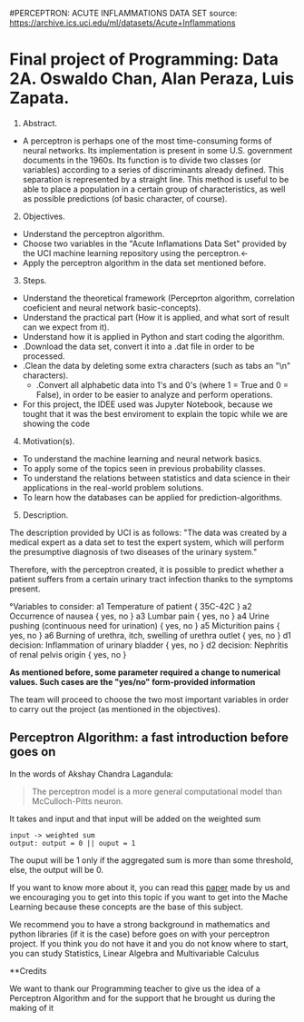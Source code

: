 #PERCEPTRON: ACUTE INFLAMMATIONS DATA SET
source: https://archive.ics.uci.edu/ml/datasets/Acute+Inflammations

# Final project of Programming: Data 2A. Oswaldo Chan, Alan Peraza, Luis Zapata.

1. Abstract.

- A perceptron is perhaps one of the most time-consuming forms of neural networks. Its implementation is present in some U.S. government documents in the 1960s.
Its function is to divide two classes (or variables) according to a series of discriminants already defined. This separation is represented by a straight line. This method is useful to be able to place a population in a certain group of characteristics, as well as possible predictions (of basic character, of course).



2. Objectives.

  - Understand the perceptron algorithm.
  - Choose two variables in the "Acute Inflamations Data Set" provided by the UCI machine learning repository using the perceptron.<-
  - Apply the perceptron algorithm in the data set mentioned before.
 

 3. Steps.
 
  - Understand the theoretical framework (Perceprton algorithm, correlation coeficient and neural network basic-concepts).
  - Understand the practical part (How it is applied, and what sort of result can we expect from it).
  - Understand how it is applied in Python and start coding the algorithm.
  - .Download the data set, convert it into a .dat file in order to be processed.
  - .Clean the data by deleting some extra characters (such as tabs an "\n" characters).
    - .Convert all alphabetic data into 1's and 0's (where 1 = True and 0 = False), in order to be easier to analyze and perform operations.
  - For this project, the IDEE used was Jupyter Notebook, because we tought that it was the best enviroment to explain the topic while we are showing the code
 
 
 4. Motivation(s).
 
 - To understand the machine learning and neural network basics.
 - To apply some of the topics seen in previous probability classes. 
 - To understand the relations between statistics and data science in their applications in the real-world problem solutions.
 - To learn how the databases can be applied for prediction-algorithms.
  
  
5. Description.

The description provided by UCI is as follows:
"The data was created by a medical expert as a data set to test the expert system, which will perform the presumptive diagnosis of two diseases of the urinary system."

Therefore, with the perceptron created, it is possible to predict whether a patient suffers from a certain urinary tract infection thanks to the symptoms present.

  °Variables to consider:
a1 Temperature of patient { 35C-42C }
a2 Occurrence of nausea { yes, no }
a3 Lumbar pain { yes, no }
a4 Urine pushing (continuous need for urination) { yes, no }
a5 Micturition pains { yes, no }
a6 Burning of urethra, itch, swelling of urethra outlet { yes, no }
d1 decision: Inflammation of urinary bladder { yes, no }
d2 decision: Nephritis of renal pelvis origin { yes, no } 

**As mentioned before, some parameter required a change to numerical values. Such cases are the "yes/no" form-provided information**

The team will proceed to choose the two most important variables in order to carry out the project (as mentioned in the objectives).


## Perceptron Algorithm: a fast introduction before goes on

In the words of Akshay Chandra Lagandula:

> The perceptron model is a more general computational model than McCulloch-Pitts neuron. 

It takes and input and that input will be added on the weighted sum

```
input -> weighted sum
output: output = 0 || ouput = 1
```
The ouput will be 1 only if the aggregated sum is more than some threshold, else, the output will be 0.

If you want to know more about it, you can read this [paper]() made by us and we encouraging you to get into this topic if you want to get into the Mache Learning because these concepts are the base of this subject.

We recommend you to have a strong background in mathematics and python libraries (if it is the case) before goes on with your perceptron project. If you think you do not have it and you do not know where to start, you can study Statistics, Linear Algebra and Multivariable Calculus


**Credits

We want to thank our Programming teacher to give us the idea of a Perceptron Algorithm and for the support that he brought us during the making of it






